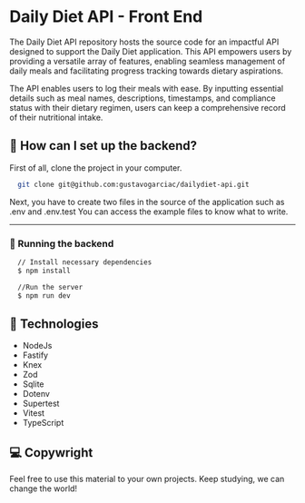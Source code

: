 # Daily Diet API - Front End

The Daily Diet API repository hosts the source code for an impactful API designed to support the Daily Diet application. This API empowers users by providing a versatile array of features, enabling seamless management of daily meals and facilitating progress tracking towards dietary aspirations.

The API enables users to log their meals with ease. By inputting essential details such as meal names, descriptions, timestamps, and compliance status with their dietary regimen, users can keep a comprehensive record of their nutritional intake.

## 🚀 How can I set up the backend?

First of all, clone the project in your computer.

```bash
  git clone git@github.com:gustavogarciac/dailydiet-api.git
```

Next, you have to create two files in the source of the application such as .env and .env.test
You can access the example files to know what to write.

---

### 💫 Running the backend

```bash
  // Install necessary dependencies
  $ npm install

  //Run the server
  $ npm run dev

```

## 🚀 Technologies

- NodeJs
- Fastify
- Knex
- Zod
- Sqlite
- Dotenv
- Supertest
- Vitest
- TypeScript

## 💻 Copywright

Feel free to use this material to your own projects. Keep studying, we can change the world!
